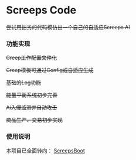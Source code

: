 # Screeps Code

~~尝试用拙劣的代码模仿出一个自己的自适应Screeps AI~~

### 功能实现

~~Creep工作配置文件化~~

~~Creep模板可通过Config或自适应生成~~

~~基础的Log功能~~

~~能量平衡系统初步完善~~

~~Ai入侵监测并自动攻击~~

~~商品生产、交易初步实现~~


### 使用说明

本项目已全面转向： [ScreepsBoot](https://github.com/JesseTzh/ScreepsBoot)
